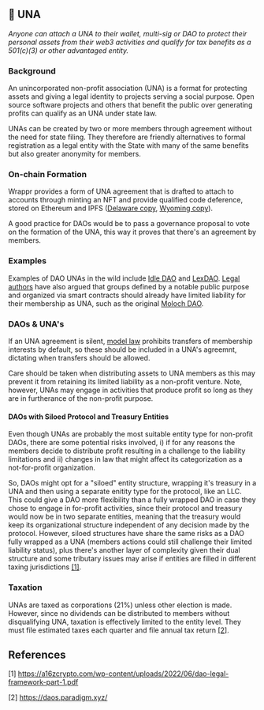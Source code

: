 ## 🌱 UNA

*Anyone can attach a UNA to their wallet, multi-sig or DAO to protect their personal assets from their web3 activities and qualify for tax benefits as a 501(c)(3) or other advantaged entity.*

### Background

An unincorporated non-profit association (UNA) is a format for protecting assets and giving a legal identity to projects serving a social purpose. Open source software projects and others that benefit the public over generating profits can qualify as an UNA under state law. 

UNAs can be created by two or more members through agreement without the need for state filing. They therefore are friendly alternatives to formal registration as a legal entity with the State with many of the same benefits but also greater anonymity for members. 

### On-chain Formation

Wrappr provides a form of UNA agreement that is drafted to attach to accounts through minting an NFT and provide qualified code deference, stored on Ethereum and IPFS ([Delaware copy](https://de.una.ricardian.eth.limo/), [Wyoming copy](https://wy.una.ricardian.eth.limo/)).

A good practice for DAOs would be to pass a governance proposal to vote on the formation of the UNA, this way it proves that there's an agreement by members.


### Examples

Examples of DAO UNAs in the wild include [Idle DAO](https://gov.idle.finance/t/legal-structure-for-the-idle-dao/682) and [LexDAO](https://lexdao.coop/). [Legal authors](https://github.com/LeXpunK-Army/LeXpunK_DAO_Defense_Protocol/blob/main/Operator's%20Manual%20-%20LeXpunK%20Legal%20Defense%20Protocol.pdf) have also argued that groups defined by a notable public purpose and organized via smart contracts should already have limited liability for their membership as UNA, such as the original [Moloch DAO](https://molochdao.com/).

### DAOs & UNA's

If an UNA agreement is silent, [model law](https://www.uniformlaws.org/viewdocument/final-act-149?CommunityKey=40227d3a-8b5d-47c2-8cd0-b0ec12da97f9&tab=librarydocuments) prohibits transfers of membership interests by default, so these should be included in a UNA's agreemnt, dictating when transfers should be allowed.

Care should be taken when distributing assets to UNA members as this may prevent it from retaining its limited liability as a non-profit venture. Note, however, UNAs may engage in activities that produce profit so long as they are in furtherance of the non-profit purpose.

#### DAOs with Siloed Protocol and Treasury Entities

Even though UNAs are probably the most suitable entity type for non-profit DAOs, there are some potential risks involved, i) if for any reasons the members decide to distribute profit resulting in a challenge to the liability limitations and ii) changes in law that might affect its categorization as a not-for-profit organization. 

So, DAOs might opt for a "siloed" entity structure, wrapping it's treasury in a UNA and then using a separate enitity type for the protocol, like an LLC. This could give a DAO more flexibility than a fully wrapped DAO in case they chose to engage in for-profit activities, since their protocol and treasury would now be in two separate entities, meaning that the treasury would keep its organizational structure independent of any decision made by the protocol. However, siloed structures have share the same risks as a DAO fully wrapped as a UNA (members actions could still challenge their limited liability status), plus there's another layer of complexity given their dual structure and some tributary issues may arise if entities are filled in different taxing jurisdictions [[1]](#1).

### Taxation

UNAs are taxed as corporations (21%) unless other election is made. However, since no dividends can be distributed to members without disqualifying UNA, taxation is effectively limited to the entity level. They must file estimated taxes each quarter and file annual tax return [[2]](#2).

## References
<a id="1">[1]</a>
https://a16zcrypto.com/wp-content/uploads/2022/06/dao-legal-framework-part-1.pdf

<a id="2">[2]</a> 
https://daos.paradigm.xyz/
